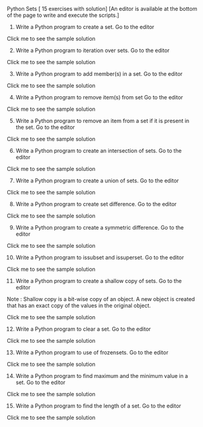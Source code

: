 Python Sets [ 15 exercises with solution]
[An editor is available at the bottom of the page to write and execute the scripts.]

1. Write a Python program to create a set. Go to the editor

Click me to see the sample solution

2. Write a Python program to iteration over sets. Go to the editor

Click me to see the sample solution

3. Write a Python program to add member(s) in a set. Go to the editor

Click me to see the sample solution

4. Write a Python program to remove item(s) from set Go to the editor

Click me to see the sample solution

5. Write a Python program to remove an item from a set if it is present in the set. Go to the editor

Click me to see the sample solution

6. Write a Python program to create an intersection of sets. Go to the editor

Click me to see the sample solution

7. Write a Python program to create a union of sets. Go to the editor

Click me to see the sample solution

8. Write a Python program to create set difference. Go to the editor

Click me to see the sample solution

9. Write a Python program to create a symmetric difference. Go to the editor

Click me to see the sample solution

10. Write a Python program to issubset and issuperset. Go to the editor

Click me to see the sample solution

11. Write a Python program to create a shallow copy of sets. Go to the editor

Note : Shallow copy is a bit-wise copy of an object. A new object is created that has an exact copy of the values in the original object.

Click me to see the sample solution

12. Write a Python program to clear a set. Go to the editor

Click me to see the sample solution

13. Write a Python program to use of frozensets. Go to the editor

Click me to see the sample solution

14. Write a Python program to find maximum and the minimum value in a set. Go to the editor

Click me to see the sample solution

15. Write a Python program to find the length of a set. Go to the editor

Click me to see the sample solution
